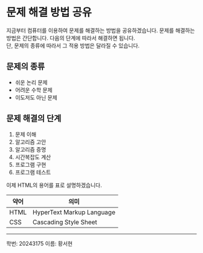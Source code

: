 # 문제 해결 방법 공유

지금부터 컴퓨터를 이용하여 문제를 해결하는 방법을 공유하겠습니다. 문제를 해결하는 방법은 간단합니다. 다음의 단계에 따라서 해결하면 됩니다.  
단, 문제의 종류에 따라서 그 적용 방법은 달라질 수 있습니다.

## 문제의 종류
- 쉬운 논리 문제  
- 어려운 수학 문제  
- 이도저도 아닌 문제  

## 문제 해결의 단계
1. 문제 이해  
2. 알고리즘 고안  
3. 알고리즘 증명  
4. 시간복잡도 계산  
5. 프로그램 구현  
6. 프로그램 테스트  

이제 HTML의 용어를 표로 설명하겠습니다.

| 약어 | 의미                       |
|------|----------------------------|
| HTML | HyperText Markup Language |
| CSS  | Cascading Style Sheet     |

---

학번: 20243175
이름: 황서현
